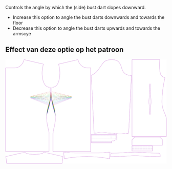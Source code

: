 
Controls the angle by which the (side) bust dart slopes downward.

- Increase this option to angle the bust darts downwards and towards the floor
- Decrease this option to angle the bust darts upwards and towards the armscye


## Effect van deze optie op het patroon
![This image shows the effect of this option by superimposing several variants that have a different value for this option](simone_bustdartangle_sample.svg "Effect of this option on the pattern")
